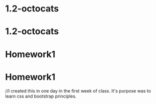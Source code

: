 # 1.2-octocats
# 1.2-octocats
# <Homework1>
# Homework1
# Homework1

//I created this in one day in the first week of class. It's purpose was to learn css and bootstrap principles.
